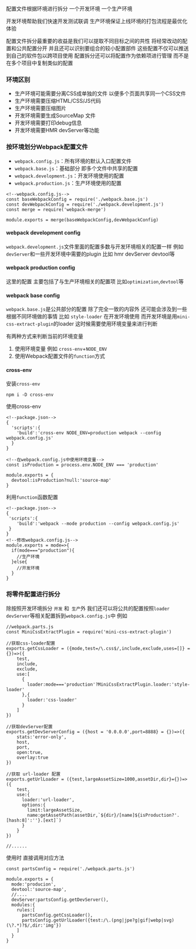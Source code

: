配置文件根据环境进行拆分 一个开发环境 一个生产环境

开发环境帮助我们快速开发测试联调
生产环境保证上线环境的打包流程是最优化体验

配置文件拆分最重要的收益是我们可以提取不同目标之间的共性 将经常改动的配置和公共配置分开 并且还可以识别要组合的较小配置部件 这些配置不仅可以推送到自己的软件包以跨项目使用 配置拆分还可以将配置作为依赖项进行管理 而不是在多个项目中复制类似的配置

### 环境区别
- 生产环境可能需要分离CSS成单独的文件 以便多个页面共享同一个CSS文件
- 生产环境需要压缩HTML/CSS/JS代码
- 生产环境需要压缩图片
- 开发环境需要生成SourceMap 文件
- 开发环境需要打印debug信息
- 开发环境需要HMR devServer等功能

### 按环境划分Webpack配置文件
- ```webpack.config.js```：所有环境的默认入口配置文件
- ```webpack.base.js```：基础部分 即多个文件中共享的配置
- ```webpack.development.js```：开发环境使用的配置
- ```webpack.production.js```：生产环境使用的配置

```
<!--webpack.config.js-->
const baseWebpackConfig = require('./webpack.base.js')
const devWebpackConfig = require('./webpack.development.js')
const merge = require('webpack-merge')

module.exports = merge(baseWebpackConfig,devWebpackConfig)
```
#### webpack development config

```webpack.development.js```文件里面的配置多数与开发环境相关的配置一样 例如 ```devServer```和一些开发环境中需要的plugin 比如 hmr devServer devtool等

#### webpack production config
这里的配置 主要包括了与生产环境相关的配置项 比如```optimization```,```devtool```等

#### webpack base config
```webpack.base.js```是公共部分的配置 除了完全一致的内容外 还可能会涉及到一些根据不同环境做的事情 比如 ```style-loader``` 在开发环境使用 而开发环境是用```mini-css-extract-plugin```的loader
这时候需要使用环境变量来进行判断 

有两种方式来判断当前的环境变量
1. 使用环境变量 例如 ```cross-env```+```NODE_ENV```
2. 使用Webpack配置文件的```function```方式

#### cross-env
安装```cross-env``` 
```
npm i -D cross-env
```

使用cross-env
```
<!--package.json-->
{
  'scripts':{
    'build':'cross-env NODE_ENV=production webpack --config webpack.config.js'  
  }    
}

<!--在webpack.config.js中使用环境变量-->
const isProduction = process.env.NODE_ENV === 'production'

module.exports = {
  devtool:isProduction?null:'source-map'
}

```

利用```function```函数配置 
```
<!--package.json-->
{
 'scripts':{
    'build':'webpack --mode production --config webpack.config.js' 
 }    
}
<!--修改webpack.config.js-->
module.exports = mode=>{
  if(mode==="production"){
    //生产环境  
  }else{
    //开发环境  
  }
}

```
### 将零件配置进行拆分
除按照开发环境拆分 ```开发``` 和``` 生产```外 我们还可以将公共的配置按照```loader``` ```devServer```等相关配置拆到```webpack.config.js```中
例如
```
//webpack.parts.js
const MiniCssExtractPlugin = require('mini-css-extract-plugin')

//获取css-loader配置
exports.getCssLoader = ({mode,test=/\.css$/,include,exclude,uses=[]} = {})=>({
    test,
    include,
    exclude,
    use:[
      {
        loader:mode==='production'?MiniCssExtractPlugin.loader:'style-loader'  
      },{
        loader:'css-loader'  
      }    
    ]
})

//获取devServer配置
exports.getDevServerConfig = ({host = '0.0.0.0',port=8888} = {})=>({
    stats:'error-only',
    host,
    port,
    open:true,
    overlay:true
})

//获取 url-loader 配置
exports.getUrlLoader = ({test,largeAssetSize=1000,assetDir,dir}={})=>({
    test,
    use:{
      loader:'url-loader',
      options:{
        limit:largeAssetSize,
        name:getAssetPath(assetDir,`${dir}/[name]${isProduction?'.[hash:8]':''}.[ext]`)
      }
    }
})

//......
```
使用时 直接调用对应方法
```
const partsConfig = require('./webpack.parts.js')

module.exports = {
  mode:'producion',
  devtool:'source-map',
  //....
  devServer:partsConfig.getDevServer(),
  modules:{
    rules:[
      partsConfig.getCssLoader(),
      partsConfig.getUrlLoader({test:/\.(png|jpe?g|gif|webp|svg)(\?.*)?$/,dir:'img'})
    ]  
  }
}


```